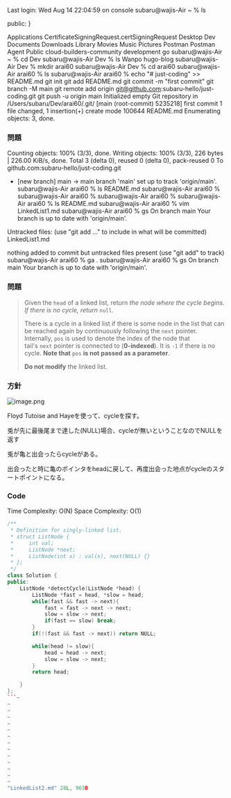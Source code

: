 Last login: Wed Aug 14 22:04:59 on console
subaru@wajis-Air ~ % ls
>
public:
                        }

Applications
CertificateSigningRequest.certSigningRequest
Desktop
Dev
Documents
Downloads
Library
Movies
Music
Pictures
Postman
Postman Agent
Public
cloud-builders-community
development
go
subaru@wajis-Air ~ % cd Dev
subaru@wajis-Air Dev % ls
Wanpo		hugo-blog
subaru@wajis-Air Dev % mkdir arai60
subaru@wajis-Air Dev % cd arai60
subaru@wajis-Air arai60 % ls
subaru@wajis-Air arai60 % echo "# just-coding" >> README.md
git init
git add README.md
git commit -m "first commit"
git branch -M main
git remote add origin git@github.com:subaru-hello/just-coding.git
git push -u origin main
Initialized empty Git repository in /Users/subaru/Dev/arai60/.git/
[main (root-commit) 5235218] first commit
 1 file changed, 1 insertion(+)
 create mode 100644 README.md
Enumerating objects: 3, done.
### 問題
Counting objects: 100% (3/3), done.
Writing objects: 100% (3/3), 226 bytes | 226.00 KiB/s, done.
Total 3 (delta 0), reused 0 (delta 0), pack-reused 0
To github.com:subaru-hello/just-coding.git
 * [new branch]      main -> main
branch 'main' set up to track 'origin/main'.
subaru@wajis-Air arai60 % ls
README.md
subaru@wajis-Air arai60 %
subaru@wajis-Air arai60 %
subaru@wajis-Air arai60 %
subaru@wajis-Air arai60 % ls
README.md
subaru@wajis-Air arai60 % vim LinkedList1.md
subaru@wajis-Air arai60 % gs
On branch main
Your branch is up to date with 'origin/main'.

Untracked files:
  (use "git add <file>..." to include in what will be committed)
	LinkedList1.md

nothing added to commit but untracked files present (use "git add" to track)
subaru@wajis-Air arai60 % ga .
subaru@wajis-Air arai60 % gs
On branch main
Your branch is up to date with 'origin/main'.

### 問題

> Given the `head` of a linked list, return *the node where the cycle begins. If there is no cycle, return* `null`.
> 
> 
> There is a cycle in a linked list if there is some node in the list that can be reached again by continuously following the `next` pointer. Internally, `pos` is used to denote the index of the node that tail's `next` pointer is connected to (**0-indexed**). It is `-1` if there is no cycle. **Note that** `pos` **is not passed as a parameter**.
> 
> **Do not modify** the linked list.
> 

### 方針

![image.png](https://prod-files-secure.s3.us-west-2.amazonaws.com/d754495e-9e0f-4a9f-90a3-d9033bf94c16/443a5061-e9b1-4730-b9e2-6e798b86b392/image.png)

Floyd Tutoise and Hayeを使って、cycleを探す。

兎が先に最後尾まで達した(NULL)場合、cycleが無いということなのでNULLを返す

兎が亀と出会ったらcycleがある。

出会ったと時に亀のポインタをheadに戻して、再度出会った地点がcycleのスタートポイントになる。

### Code

Time  Complexity: O(N)
Space Complexity: O(1)

```cpp
/**
 * Definition for singly-linked list.
 * struct ListNode {
 *     int val;
 *     ListNode *next;
 *     ListNode(int x) : val(x), next(NULL) {}
 * };
 */
class Solution {
public:
    ListNode *detectCycle(ListNode *head) {
        ListNode *fast = head, *slow = head;
        while(fast && fast -> next){
            fast = fast -> next -> next;
            slow = slow -> next;
            if(fast == slow) break;
        }
        if(!(fast && fast -> next)) return NULL;

        while(head != slow){
            head = head -> next;
            slow = slow -> next;
        }
        return head;

    }
};
```~
~
~
~
~
~
~
~
~
~
~
~
~
~
"LinkedList2.md" 28L, 965B
